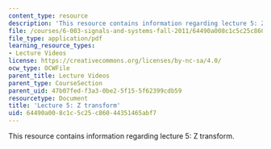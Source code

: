 ```yaml
---
content_type: resource
description: 'This resource contains information regarding lecture 5: Z transform.'
file: /courses/6-003-signals-and-systems-fall-2011/64490a008c1c5c25c86044351465abf7_MIT6_003F11_lec05.pdf
file_type: application/pdf
learning_resource_types:
- Lecture Videos
license: https://creativecommons.org/licenses/by-nc-sa/4.0/
ocw_type: OCWFile
parent_title: Lecture Videos
parent_type: CourseSection
parent_uid: 47b07fed-f3a3-0be2-5f15-5f62399cdb59
resourcetype: Document
title: 'Lecture 5: Z transform'
uid: 64490a00-8c1c-5c25-c860-44351465abf7
---
```

This resource contains information regarding lecture 5: Z transform.